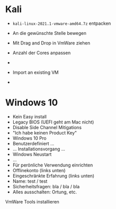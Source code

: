 

# Kali

- `kali-linux-2021.1-vmware-amd64.7z` entpacken

- An die gewünschte Stelle bewegen
- Mit Drag and Drop in VmWare ziehen
- Anzahl der Cores anpassen
- 



- Import an existing VM
- 



# Windows 10

- Kein Easy install
- Legacy BIOS (UEFI geht am Mac nicht)
- Disable Side Channel Mitigations
- "Ich habe keinen Product Key"
- Windows 10 Pro
- Benutzerdefiniert ...
- ... Installationsvorgang ...
- Windows Neustart
- ...
- Für perönliche Verwendung einrichten
- Offlinekonto (links unten)
- Eingeschränkte Erfahrung (links unten)
- Name: test / test
- Sicherheitsfragen: bla / bla / bla
- Alles ausschalten: Ortung, etc.



VmWare Tools installieren


